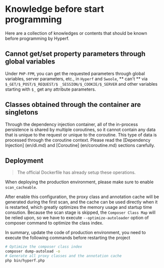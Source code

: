 # Knowledge before start programming

Here are a collection of knowledges or contents that should be known before programming by Hyperf.

## Cannot get/set property parameters through global variables

Under `PHP-FPM`, you can get the requested parameters through global variables, server parameters, etc., in `Hyperf` and `Swoole`, ** can't ** via `$_GET/$_POST/$_REQUEST/$ _SESSION/$_COOKIE/$_SERVER` and other variables starting with `$_` get any attribute parameters.

## Classes obtained through the container are singletons

Through the dependency injection container, all of the in-process persistence is shared by multiple coroutines, so it cannot contain any data that is unique to the request or unique to the coroutine. This type of data is processed through the coroutine context. Please read the [Dependency Injection] (en/di.md) and [Coroutine] (en/coroutine.md) sections carefully.

## Deployment

> The official Dockerfile has already setup these operations.

When deploying the production environment, please make sure to enable `scan_cacheable`.

After enable this configuration, the proxy class and annotation cache will be generated during the first scan, and the cache can be used directly when it is restarted, which greatly optimizes the memory usage and startup time consution. Because the scan stage is skipped, the `Composer Class Map` will be relied upon, so we have to execute `--optimize-autoloader` option of composer command to optimize the class index.

In summary, update the code of production environment, you need to execute the following commands before restarting the project

```bash
# Optimize the composer class index
composer dump-autoload -o
# Generate all proxy classes and the annotation cache
php bin/hyperf.php
```
